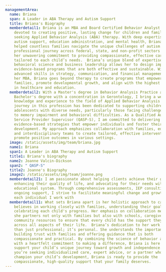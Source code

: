 ```yaml
---
managementArea:
  name: Briana
  span: A Leader in ABA Therapy and Autism Support
  title: Briana's Biography
  memberdetail1: Briana is an MBA and Board Certified Behavior Analyst (BCBA)
    devoted to creating positive, lasting change for children and families
    seeking Applied Behavior Analysis (ABA) therapy. With deep expertise in
    autism support, education administration, and mental health, Briana has
    helped countless families navigate the unique challenges of autism. Her
    professional journey across federal, state, and non-profit sectors reflects
    her unwavering commitment to providing compassionate, effective care
    tailored to each child’s needs.  Briana’s unique blend of expertise in
    behavioral science and business leadership allows her to design impactful,
    evidence-based programs that are both effective and sustainable. With
    advanced skills in strategy, communication, and financial management from
    her MBA, Briana goes beyond therapy to create programs that empower
    families, promote developmental growth, and align with the highest standards
    in healthcare and education.
  memberdetail2: With a Master's degree in Behavior Analysis Practice and a
    Bachelor's degree with a concentration in Gerontology, I bring a wealth of
    knowledge and experience to the field of Applied Behavior Analysis (ABA). My
    journey in this profession has been dedicated to supporting children and
    adolescents with diverse needs, particularly those facing challenges related
    to memory impairment and behavioral difficulties. As a Qualified Autism
    Service Provider Supervisor (QASP-S), I am committed to delivering
    evidence-based strategies that empower individuals and foster their
    development. My approach emphasizes collaboration with families, educators,
    and interdisciplinary teams to create tailored, effective interventions that
    promote positive outcomes in various settings.
  image: /static/assets/img/team/briana.jpg
  name1: Briana
  span1: A Leader in ABA Therapy and Autism Support
  title1: Briana's biography
  name2: Joanne Valcin-Dickson
  span2: " QASP-S"
  title2: Joanne's Biography
  image2: /static/assets/img/team/joanne.png
  memberdetail21: I am passionate about helping clients achieve their goals,
    enhancing their quality of life, and advocating for their needs within the
    educational system. Through comprehensive assessments, IEP consulting, and
    ongoing support, I strive to facilitate meaningful change and growth for
    each individual I work with
  memberdetail11: What sets Briana apart is her holistic approach to care—she
    believes in working closely with families, understanding their goals, and
    celebrating each child's progress. Her emphasis on collaboration means that
    she partners not only with families but also with schools, caregivers, and
    community resources to ensure that every child has the support they need
    across all aspects of their life.  Briana’s dedication to her work is more
    than just professional; it’s personal. She understands the importance of
    building trust with families and offering guidance that is both
    compassionate and practical. By combining the science of behavior analysis
    with a heartfelt commitment to making a difference, Briana is here to
    support your child’s unique journey toward growth and independence.  Whether
    you’re seeking individualized care, expert advice, or a partner who will
    champion your child’s development, Briana is ready to provide the
    compassionate, high-quality support that your family deserves.
---
```

